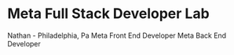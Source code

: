 # Meta Full Stack Developer Lab

Nathan - Philadelphia, Pa
Meta Front End Developer
Meta Back End Developer
